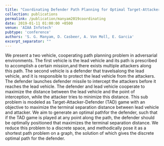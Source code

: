 ```yaml
---
title: "Coordinating Defender Path Planning for Optimal Target-Attacker-Defender Game"
collection: publications
permalink: /publication/manyam2019coordinating
date: 2019-01-11 01:00:00 +0500
venue: 'AIAA Infotech'
pubtype: 'conference'
authors: 'S. G. Manyam, D. Casbeer, A. Von Moll, E. Garcia'
excerpt_separator: ""
---
```

We present a two vehicle, cooperating path planning problem in adversarial environments. The first vehicle is the lead vehicle and its path is prescribed to accomplish a certain mission,and there exists multiple attackers along this path. The second vehicle is a defender that travelsalong the lead vehicle, and it is responsible to protect the lead vehicle from the attackers. The defender launches defender missile to intercept the attackers before it reaches the lead vehicle. The defender and lead vehicle cooperate to maximize the distance between the lead vehicle and the point of interception, while the attacker tries to minimize this distance. This sub problem is modeled as Target-Attacker-Defender (TAD) game with an objective to maximize the terminal separation distance between lead vehicle and attacker. We aim to generate an optimal pathfor the defender, such that if the TAD game is played at any point along the path, the defender should be optimally positioned that maximizes the terminal separation distance. We reduce this problem to a discrete space, and methodically pose it as a shortest path problem on a graph, the solution of which gives the discrete optimal path for the defender.
